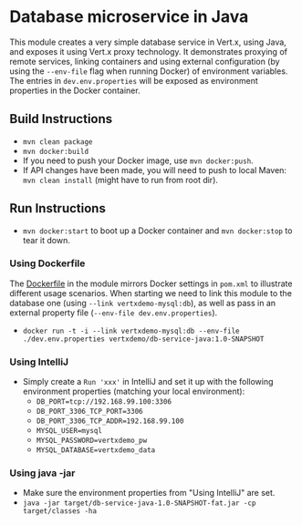 # Database microservice in Java
This module creates a very simple database service in Vert.x, using Java, and exposes it using Vert.x proxy technology. 
It demonstrates proxying of remote services, linking containers and using external configuration (by using the `--env-file` flag when running Docker) 
of environment variables. The entries in `dev.env.properties` will be exposed as environment properties in the Docker container.

## Build Instructions

* `mvn clean package`
* `mvn docker:build`
* If you need to push your Docker image, use `mvn docker:push`.
* If API changes have been made, you will need to push to local Maven: `mvn clean install` (might have to run from root dir).

## Run Instructions

* `mvn docker:start` to boot up a Docker container and `mvn docker:stop` to tear it down.

### Using Dockerfile
The [Dockerfile](/Dockerfile)  in the module mirrors Docker settings in `pom.xml` to illustrate different usage scenarios.
When starting we need to link this module to the database one (using `--link vertxdemo-mysql:db`), as well as pass in an external property file (`--env-file dev.env.properties`).

* `docker run -t -i --link vertxdemo-mysql:db --env-file ./dev.env.properties vertxdemo/db-service-java:1.0-SNAPSHOT`

### Using IntelliJ

* Simply create a `Run 'xxx'` in IntelliJ and set it up with the following environment properties (matching your local environment):
    - `DB_PORT=tcp://192.168.99.100:3306`
    - `DB_PORT_3306_TCP_PORT=3306`
    - `DB_PORT_3306_TCP_ADDR=192.168.99.100`
    - `MYSQL_USER=mysql`
    - `MYSQL_PASSWORD=vertxdemo_pw`
    - `MYSQL_DATABASE=vertxdemo_data`
    
### Using java -jar
    
 * Make sure the environment properties from "Using IntelliJ" are set.
 * `java -jar target/db-service-java-1.0-SNAPSHOT-fat.jar -cp target/classes -ha`  